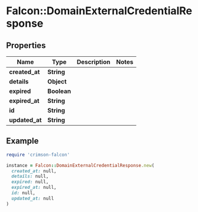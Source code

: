 # Falcon::DomainExternalCredentialResponse

## Properties

| Name | Type | Description | Notes |
| ---- | ---- | ----------- | ----- |
| **created_at** | **String** |  |  |
| **details** | **Object** |  |  |
| **expired** | **Boolean** |  |  |
| **expired_at** | **String** |  |  |
| **id** | **String** |  |  |
| **updated_at** | **String** |  |  |

## Example

```ruby
require 'crimson-falcon'

instance = Falcon::DomainExternalCredentialResponse.new(
  created_at: null,
  details: null,
  expired: null,
  expired_at: null,
  id: null,
  updated_at: null
)
```

